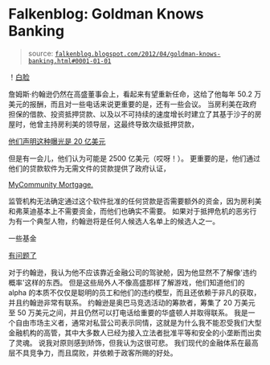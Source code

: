 <!--yml

类别：未分类

日期：2024 年 05 月 12 日 20:31:01

--> 

# Falkenblog: Goldman Knows Banking

> source: [`falkenblog.blogspot.com/2012/04/goldman-knows-banking.html#0001-01-01`](http://falkenblog.blogspot.com/2012/04/goldman-knows-banking.html#0001-01-01)

！[白脸](https://blogger.googleusercontent.com/img/b/R29vZ2xl/AVvXsEjhizfWbfryODJxjC6V_2L8Xm7rrYkXZv8RO3JfDtn1XHf5f8ITPvw45chGPI36520NqfEnn1t4H7gmq9QMtX9tg-ixIt6VMjetRJWsrDMVFkQ1Ihy_usF65KyuSQUh4cuCSctODg/s1600/james-johnson-193x193.jpg)

詹姆斯·约翰逊仍然在高盛董事会上，看起来有望重新任命，这给了他每年 50.2 万美元的报酬，而且对一些电话来说更重要的是，还有一些会议。 当房利美在政府担保的借款、投资抵押贷款、以及以不可持续的速度增长时建立了其基于沙子的房屋时，他曾主持房利美的领导层，这最终导致次级抵押贷款，

[他们声明这种曝光是 20 亿美元](http://blogs.ajc.com/kyle-wingfield/2011/12/16/sec-accuses-ex-execs-at-fannie-freddie-with-understating-subprime-exposure-by-tens-of-billions-of-dollars/)

但是有一会儿，他们认为可能是 2500 亿美元（哎呀！）。 更重要的是，他们通过他们的贷款软件为无需文件的贷款提供了政府认证，

[MyCommunity Mortgage.](http://falkenblog.blogspot.com/2010/05/fannie-maes-mycommunity-mortgage.html)

监管机构无法确定通过这个软件批准的任何贷款是否需要额外的资金，因为房利美和弗莱迪基本上不需要资金，而他们也确实不需要。 如果对于抵押危机的恶劣行为有一个典型人物，约翰逊将是任何人候选人名单上的候选人之一。

一些基金

[有问题了](http://dealbook.nytimes.com/2012/04/23/tainted-but-still-serving-on-corporate-boards/)

对于约翰逊，我认为他不应该靠近金融公司的驾驶舱，因为他显然不了解像'违约概率'这样的东西。 但是这些局外人不像高盛那样了解游戏，他们知道他们的 alpha 的本质不仅仅是聪明的员工和他们的违约模型，而且还依赖于非凡的获取，并且约翰逊非常有联系。 约翰逊是奥巴马竞选活动的筹款者，筹集了 20 万美元至 50 万美元之间，并且仍然可以打电话给重要的华盛顿人并取得联系。 我是一个自由市场主义者，通常对私营公司表示同情，这就是为什么我不能忍受我们大型金融机构的高管，其中大多数人已经为接入立法者批准平等和安全的小垄断而出卖了灵魂。 说我对原则感到矫饰，但我认为这很可悲。 我们现代的金融体系在最高层不具竞争力，而且腐败，并依赖于政客所赐的好处。  
